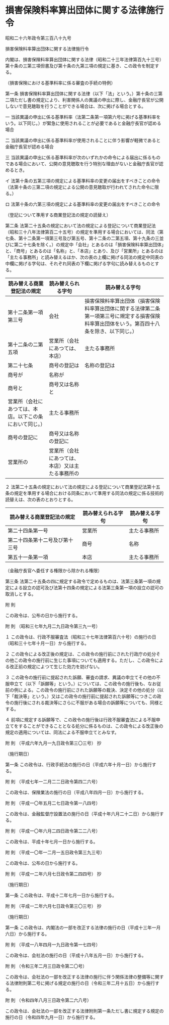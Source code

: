 # 損害保険料率算出団体に関する法律施行令

昭和二十六年政令第三百八十九号

損害保険料率算出団体に関する法律施行令

内閣は、損害保険料率算出団体に関する法律（昭和二十三年法律第百九十三号）第十条の三第三項但書及び第十条の九第三項の規定に基き、この政令を制定する。

（損害保険における基準料率に係る審査の手続の特例）

第一条 損害保険料率算出団体に関する法律（以下「法」という。）第十条の三第二項ただし書の規定により、利害関係人の異議の申出に際し、金融庁長官が公開しないで意見聴取を行うことができる場合は、次に掲げる場合とする。

一 当該異議の申出に係る基準料率（法第二条第一項第六号に掲げる基準料率をいう。以下同じ。）が緊急に使用されることが必要であると金融庁長官が認める場合

二 当該異議の申出に係る基準料率が使用されることに伴う影響が軽微であると金融庁長官が認める場合

三 当該異議の申出に係る基準料率が次のいずれかの命令による届出に係るものである場合において、公開の意見聴取を行う特別な理由がないと金融庁長官が認めるとき。

イ 法第十条の五第三項の規定による基準料率の変更の届出をすべきことの命令（法第十条の三第二項の規定による公開の意見聴取が行われてされた命令に限る。）

ロ 法第十条の六第三項の規定による基準料率の変更の届出をすべきことの命令

（登記について準用する商業登記法の規定の読替え）

第二条 法第二十五条の規定において法の規定による登記について商業登記法（昭和三十八年法律第百二十五号）の規定を準用する場合においては、同法（第七条、第十二条第一項第三号及び第五号、第十二条の二第五項、第十九条の三並びに第二十七条を除く。）の規定中「会社」とあるのは「損害保険料率算出団体」と、「商号」とあるのは「名称」と、「本店」とあり、及び「営業所」とあるのは「主たる事務所」と読み替えるほか、次の表の上欄に掲げる同法の規定中同表の中欄に掲げる字句は、それぞれ同表の下欄に掲げる字句に読み替えるものとする。

読み替える商業登記法の規定 | 読み替えられる字句 | 読み替える字句  
---|---|---  
第十二条第一項第三号 | 会社 | 損害保険料率算出団体（損害保険料率算出団体に関する法律第二条第一項第三号に規定する損害保険料率算出団体をいう。第百四十八条を除き、以下同じ。）  
第十二条の二第五項 | 営業所（会社にあつては、本店） | 主たる事務所  
第二十七条 | 商号の登記は | 名称の登記は  
| 商号が | 名称が  
| 商号と | 商号又は名称と  
| 営業所（会社にあつては、本店。以下この条において同じ。） | 主たる事務所  
| 商号の登記に | 商号又は名称の登記に  
| 営業所の | 営業所（会社にあつては、本店）又は主たる事務所の  
  
２ 法第二十五条の規定において法の規定による登記について商業登記法第十五条の規定を準用する場合における同条において準用する同法の規定に係る技術的読替えは、次の表のとおりとする。

読み替える商業登記法の規定 | 読み替えられる字句 | 読み替える字句  
---|---|---  
第二十四条第一号 | 営業所 | 主たる事務所  
第二十四条第十二号及び第十三号 | 商号 | 名称  
第五十一条第一項 | 本店 | 主たる事務所  
  
（金融庁長官へ委任する権限から除かれる権限）

第三条 法第二十五条の四に規定する政令で定めるものは、法第三条第一項の規定による設立の認可及び法第十四条の規定による法第三条第一項の設立の認可の取消しとする。

附 則

この政令は、公布の日から施行する。

附 則 （昭和三七年九月二九日政令第三九一号）

１ この政令は、行政不服審査法（昭和三十七年法律第百六十号）の施行の日（昭和三十七年十月一日）から施行する。

２ この政令による改正後の規定は、この政令の施行前にされた行政庁の処分その他この政令の施行前に生じた事項についても適用する。ただし、この政令による改正前の規定によつて生じた効力を妨げない。

３ この政令の施行前に提起された訴願、審査の請求、異議の申立てその他の不服申立て（以下「訴願等」という。）については、この政令の施行後も、なお従前の例による。この政令の施行前にされた訴願等の裁決、決定その他の処分（以下「裁決等」という。）又はこの政令の施行前に提起された訴願等につきこの政令の施行後にされる裁決等にさらに不服がある場合の訴願等についても、同様とする。

４ 前項に規定する訴願等で、この政令の施行後は行政不服審査法による不服申立てをすることができることとなる処分に係るものは、この政令による改正後の規定の適用については、同法による不服申立てとみなす。

附 則 （平成六年九月一九日政令第三〇三号） 抄

（施行期日）

第一条 この政令は、行政手続法の施行の日（平成六年十月一日）から施行する。

附 則 （平成七年一二月二二日政令第四二六号）

この政令は、保険業法の施行の日（平成八年四月一日）から施行する。

附 則 （平成一〇年五月二七日政令第一八四号）

この政令は、金融監督庁設置法の施行の日（平成十年六月二十二日）から施行する。

附 則 （平成一〇年六月二四日政令第二二八号）

この政令は、平成十年七月一日から施行する。

附 則 （平成一〇年一二月一五日政令第三九三号）

この政令は、公布の日から施行する。

附 則 （平成一二年六月七日政令第二四四号） 抄

（施行期日）

第一条 この政令は、平成十二年七月一日から施行する。

附 則 （平成一二年六月七日政令第三〇三号） 抄

（施行期日）

第一条 この政令は、内閣法の一部を改正する法律の施行の日（平成十三年一月六日）から施行する。

附 則 （平成一八年四月一九日政令第一七四号）

この政令は、会社法の施行の日（平成十八年五月一日）から施行する。

附 則 （令和三年二月三日政令第二〇号）

この政令は、会社法の一部を改正する法律の施行に伴う関係法律の整備等に関する法律附則第二号に掲げる規定の施行の日（令和三年二月十五日）から施行する。

附 則 （令和四年八月三日政令第二六八号）

この政令は、会社法の一部を改正する法律附則第一条ただし書に規定する規定の施行の日（令和四年九月一日）から施行する。
